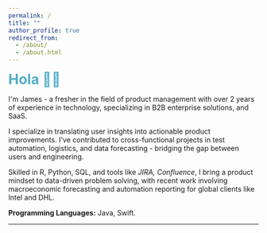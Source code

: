 ```yaml
---
permalink: /
title: ""
author_profile: true
redirect_from:
  - /about/
  - /about.html
---
```


<span id="greeting" style="display: inline-block; transition: opacity 0.5s ease-in-out; font-size: 2em; font-weight: bold; color: #52adc8;">Hola 👋🏻</span>

I'm James - a fresher in the field of product management with over 2 years of experience in technology, specializing in B2B enterprise solutions, and SaaS.

I specialize in translating user insights into actionable product improvements. I've contributed to cross-functional projects in test automation, logistics, and data forecasting - bridging the gap between users and engineering.

Skilled in R, Python, SQL, and tools like <i>JIRA, Confluence</i>, I bring a product mindset to data-driven problem solving, with recent work involving macroeconomic forecasting and automation reporting for global clients like Intel and DHL.

<b>Programming Languages:</b> Java, Swift. 

---

<script>
const greetings = ["Hola 👋🏻", "Xin chào 👋🏻", "Hello 👋🏻", "你好 👋🏻", "Hallo 👋🏻"];
let idx = 0;
const greetingElement = document.getElementById("greeting");

function updateGreeting() {
  greetingElement.style.opacity = "0";
  setTimeout(() => {
    greetingElement.textContent = greetings[idx];
    greetingElement.style.opacity = "1";
    idx = (idx + 1) % greetings.length;
  }, 500);
}

setInterval(updateGreeting, 1500);
</script>
